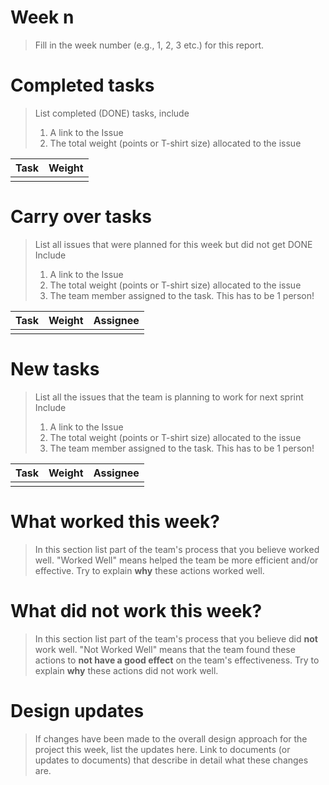 # Week n

> Fill in the week number (e.g., 1, 2, 3 etc.) for this report.

# Completed tasks

> List completed (DONE) tasks, include
> 1. A link to the Issue
> 2. The total weight (points or T-shirt size) allocated to the issue

| Task | Weight |
|------|--------|
|      |        |

# Carry over tasks

> List all issues that were planned for this week but did not get DONE
> Include
> 1. A link to the Issue
> 2. The total weight (points or T-shirt size) allocated to the issue
> 3. The team member assigned to the task. This has to be 1 person!

| Task | Weight | Assignee |
|------|--------|----------|
|      |        |          |

# New tasks

> List all the issues that the team is planning to work for next sprint
> Include
> 1. A link to the Issue
> 2. The total weight (points or T-shirt size) allocated to the issue
> 3. The team member assigned to the task. This has to be 1 person!

| Task | Weight | Assignee |
|------|--------|----------|
|      |        |          |

# What worked this week?

> In this section list part of the team's process that you believe worked well. "Worked Well" means helped the team be
> more efficient and/or effective. Try to explain **why** these actions worked well.

# What did not work this week?

> In this section list part of the team's process that you believe did **not** work well. "Not Worked Well" means that
> the team found these actions to **not have a good effect** on the team's effectiveness. Try to explain **why** these
> actions did not work well.

# Design updates

> If changes have been made to the overall design approach for the project this week, list the updates here. Link to
> documents (or updates to documents) that describe in detail what these changes are.